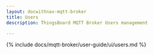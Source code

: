 ```yaml
---
layout: docwithnav-mqtt-broker
title: Users
description: ThingsBoard MQTT Broker Users management

---
```


{% include docs/mqtt-broker/user-guide/ui/users.md %}
